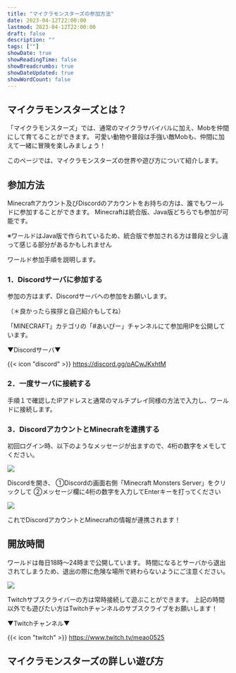 ```yaml
---
title: "マイクラモンスターズの参加方法"
date: 2023-04-12T22:00:00
lastmod: 2023-04-12T22:00:00
draft: false
description: ""
tags: [""]
showDate: true
showReadingTime: false
showBreadcrumbs: true
showDateUpdated: true
showWordCount: false
---
```


## マイクラモンスターズとは？
「マイクラモンスターズ」では、通常のマイクラサバイバルに加え、Mobを仲間にして育てることができます。
可愛い動物や普段は手強い敵Mobも、仲間に加えて一緒に冒険を楽しみましょう！

このページでは、マイクラモンスターズの世界や遊び方について紹介します。

## 参加方法
Minecraftアカウント及びDiscordのアカウントをお持ちの方は、誰でもワールドに参加することができます。
Minecraftは統合版、Java版どちらでも参加が可能です。


※ワールドはJava版で作られているため、統合版で参加される方は普段と少し違って感じる部分があるかもしれません

ワールド参加手順を説明します。

### 1．Discordサーバに参加する

参加の方はまず、Discordサーバへの参加をお願いします。

（＊良かったら挨拶と自己紹介もしてね）

「MINECRAFT」カテゴリの「#あいぴー」チャンネルにて参加用IPを公開しています。

▼Discordサーバ▼

{{< icon "discord" >}} https://discord.gg/pACwJKxhtM

### 2．一度サーバに接続する

手順１で確認したIPアドレスと通常のマルチプレイ同様の方法で入力し、ワールドに接続します。

### 3．DiscordアカウントとMinecraftを連携する

初回ログイン時、以下のようなメッセージが出ますので、4桁の数字をメモしてください。

![](https://meao0525.net/wp-content/uploads/2023/02/image-1024x657.png)

Discordを開き、
①Discordの画面右側「Minecraft Monsters Server」をクリックして
②メッセージ欄に4桁の数字を入力してEnterキーを打ってください

![](https://meao0525.net/wp-content/uploads/2023/02/image-1.png)

これでDiscordアカウントとMinecraftの情報が連携されます！

## 開放時間

ワールドは毎日18時～24時まで公開しています。
時間になるとサーバから退出されてしまうため、退出の際に危険な場所で終わらないようにご注意ください。

![](https://meao0525.net/wp-content/uploads/2023/02/image-2-1024x657.png)

Twitchサブスクライバーの方は常時接続して遊ぶことができます。
上記の時間以外でも遊びたい方はTwitchチャンネルのサブスクライブをお願いします！

▼Twitchチャンネル▼

{{< icon "twitch" >}} https://www.twitch.tv/meao0525

## マイクラモンスターズの詳しい遊び方
